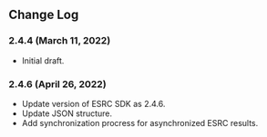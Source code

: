 ## Change Log

### 2.4.4 (March 11, 2022)
 - Initial draft.

### 2.4.6 (April 26, 2022)
 - Update version of ESRC SDK as 2.4.6.
 - Update JSON structure.
 - Add synchronization procress for asynchronized ESRC results.
